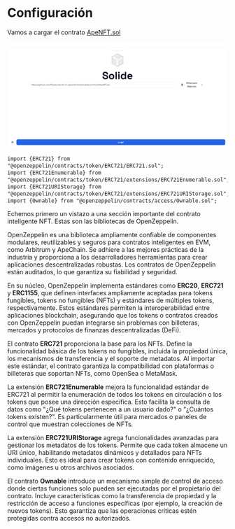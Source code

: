 # Configuración

Vamos a cargar el contrato [ApeNFT.sol](https://github.com/POLearn/build-on-apechain/blob/master/contract/ApeNFT.sol)

![](https://raw.githubusercontent.com/POLearn/build-on-apechain/refs/heads/master/content/assets/images/nft_load.png)

```solidity
import {ERC721} from "@openzeppelin/contracts/token/ERC721/ERC721.sol";
import {ERC721Enumerable} from "@openzeppelin/contracts/token/ERC721/extensions/ERC721Enumerable.sol";
import {ERC721URIStorage} from "@openzeppelin/contracts/token/ERC721/extensions/ERC721URIStorage.sol";
import {Ownable} from "@openzeppelin/contracts/access/Ownable.sol";
```

Echemos primero un vistazo a una sección importante del contrato inteligente NFT. Estas son las bibliotecas de OpenZeppelin.

OpenZeppelin es una biblioteca ampliamente confiable de componentes modulares, reutilizables y seguros para contratos inteligentes en EVM, como Arbitrum y ApeChain. Se adhiere a las mejores prácticas de la industria y proporciona a los desarrolladores herramientas para crear aplicaciones descentralizadas robustas. Los contratos de OpenZeppelin están auditados, lo que garantiza su fiabilidad y seguridad.

En su núcleo, OpenZeppelin implementa estándares como **ERC20**, **ERC721** y **ERC1155**, que definen interfaces ampliamente aceptadas para tokens fungibles, tokens no fungibles (NFTs) y estándares de múltiples tokens, respectivamente. Estos estándares permiten la interoperabilidad entre aplicaciones blockchain, asegurando que los tokens o contratos creados con OpenZeppelin puedan integrarse sin problemas con billeteras, mercados y protocolos de finanzas descentralizadas (DeFi).

El contrato **ERC721** proporciona la base para los NFTs. Define la funcionalidad básica de los tokens no fungibles, incluida la propiedad única, los mecanismos de transferencia y el soporte de metadatos. Al importar este estándar, el contrato garantiza la compatibilidad con plataformas o billeteras que soportan NFTs, como OpenSea o MetaMask.

La extensión **ERC721Enumerable** mejora la funcionalidad estándar de ERC721 al permitir la enumeración de todos los tokens en circulación o los tokens que posee una dirección específica. Esto facilita la consulta de datos como "¿Qué tokens pertenecen a un usuario dado?" o "¿Cuántos tokens existen?". Es particularmente útil para mercados o paneles de control que muestran colecciones de NFTs.

La extensión **ERC721URIStorage** agrega funcionalidades avanzadas para gestionar los metadatos de los tokens. Permite que cada token almacene un URI único, habilitando metadatos dinámicos y detallados para NFTs individuales. Esto es ideal para crear tokens con contenido enriquecido, como imágenes u otros archivos asociados.

El contrato **Ownable** introduce un mecanismo simple de control de acceso donde ciertas funciones solo pueden ser ejecutadas por el propietario del contrato. Incluye características como la transferencia de propiedad y la restricción de acceso a funciones específicas (por ejemplo, la creación de nuevos tokens). Esto garantiza que las operaciones críticas estén protegidas contra accesos no autorizados.
